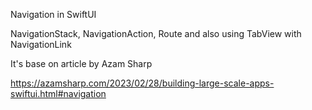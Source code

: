 Navigation in SwiftUI

NavigationStack, NavigationAction, Route and also using TabView with NavigationLink

It's base on article by Azam Sharp

https://azamsharp.com/2023/02/28/building-large-scale-apps-swiftui.html#navigation
